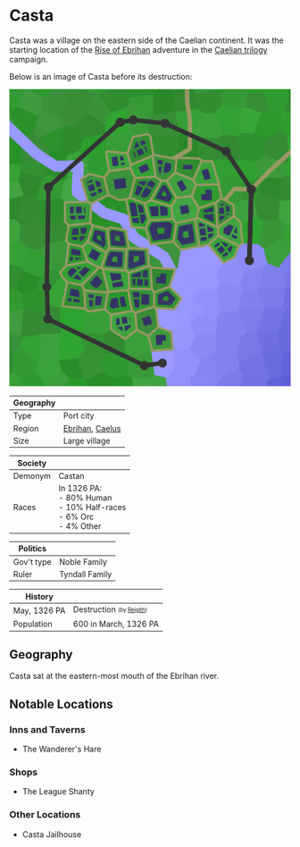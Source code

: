# Casta

Casta was a village on the eastern side of the Caelian continent. It was the starting location of the [Rise of Ebrihan](../../Campaigns/caelian_trilogy.md#rise-of-ebrihan) adventure in the [Caelian trilogy](../../Campaigns/caelian_trilogy.md) campaign.

Below is an image of Casta before its destruction:

![Casta](../../Media/casta.png)

| Geography | |
| - | - |
| Type | Port city |
| Region | [Ebrihan](../Land/caelus.md#ebrihan), [Caelus](../Land/caelus.md) |
| Size | Large village |

| Society | |
| - | - |
| Demonym | Castan |
| Races | In 1326 PA:<br>- 80% Human<br>- 10% Half-races<br>- 6% Orc<br>- 4% Other |

| Politics | |
| - | - |
| Gov't type | Noble Family |
| Ruler | Tyndall Family |

| History | |
| - | - |
| May, 1326 PA | Destruction <sub><sup>(by [Reigith](../../Characters/reigith.md))</sup></sub> |
| Population | 600 in March, 1326 PA |

## Geography

Casta sat at the eastern-most mouth of the Ebrihan river.

## Notable Locations

### Inns and Taverns

- The Wanderer's Hare

### Shops

- The League Shanty

### Other Locations

- Casta Jailhouse
